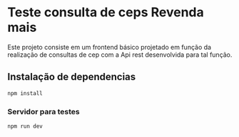 # Teste consulta de ceps Revenda mais

Este projeto consiste em um frontend básico projetado em função da realização de consultas de cep com a Api rest desenvolvida para tal função.


## Instalação de dependencias

```sh
npm install
```

### Servidor para testes

```sh
npm run dev
```
